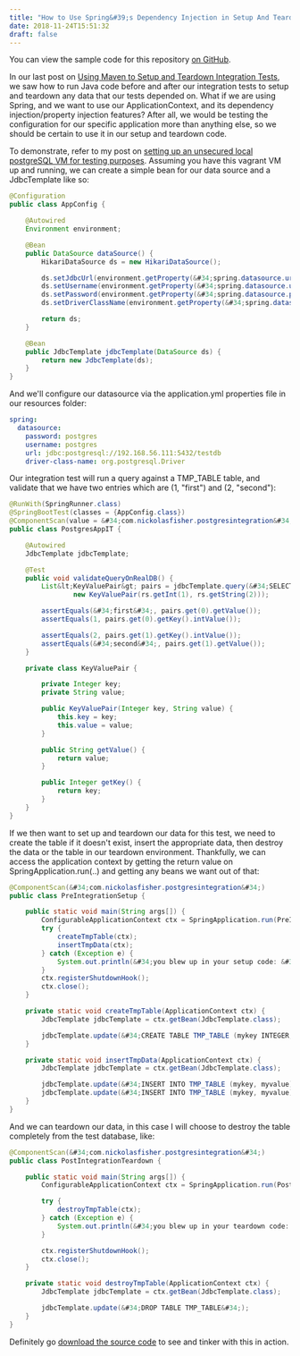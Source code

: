 ```yaml
---
title: "How to Use Spring&#39;s Dependency Injection in Setup And Teardown Code For Integration Tests With Maven"
date: 2018-11-24T15:51:32
draft: false
---
```


You can view the sample code for this repository [on GitHub](https://github.com/nfisher23/integration-testing-postgres-and-spring).

In our last post on [Using Maven to Setup and Teardown Integration Tests](https://nickolasfisher.com/blog/How-to-Run-Integration-Tests-with-Setup-and-Teardown-Code-in-Maven-Build), we saw how to run Java code before and after our integration tests to setup and teardown any data that our tests depended on. What if we are using Spring, and we want to use our ApplicationContext, and its dependency injection/property injection features? After all, we would be testing the configuration for our specific application more than anything else, so we should be certain to use it in our setup and teardown code.

To demonstrate, refer to my post on [setting up an unsecured local postgreSQL VM for testing purposes](https://nickolasfisher.com/blog/How-to-Set-Up-a-Local-Unsecured-Postgres-Virtual-Machine-for-testing). Assuming you have this vagrant VM up and running, we can create a simple bean for our data source and a JdbcTemplate like so:

```java
@Configuration
public class AppConfig {

    @Autowired
    Environment environment;

    @Bean
    public DataSource dataSource() {
        HikariDataSource ds = new HikariDataSource();

        ds.setJdbcUrl(environment.getProperty(&#34;spring.datasource.url&#34;));
        ds.setUsername(environment.getProperty(&#34;spring.datasource.username&#34;));
        ds.setPassword(environment.getProperty(&#34;spring.datasource.password&#34;));
        ds.setDriverClassName(environment.getProperty(&#34;spring.datasource.driver-class-name&#34;));

        return ds;
    }

    @Bean
    public JdbcTemplate jdbcTemplate(DataSource ds) {
        return new JdbcTemplate(ds);
    }
}
```

And we&#39;ll configure our datasource via the application.yml properties file in our resources folder:

```yaml
spring:
  datasource:
    password: postgres
    username: postgres
    url: jdbc:postgresql://192.168.56.111:5432/testdb
    driver-class-name: org.postgresql.Driver

```

Our integration test will run a query against a TMP\_TABLE table, and validate that we have two entries which are (1, &#34;first&#34;) and (2, &#34;second&#34;):

```java
@RunWith(SpringRunner.class)
@SpringBootTest(classes = {AppConfig.class})
@ComponentScan(value = &#34;com.nickolasfisher.postgresintegration&#34;)
public class PostgresAppIT {

    @Autowired
    JdbcTemplate jdbcTemplate;

    @Test
    public void validateQueryOnRealDB() {
        List&lt;KeyValuePair&gt; pairs = jdbcTemplate.query(&#34;SELECT mykey, myvalue FROM TMP_TABLE ORDER BY mykey asc&#34;, (rs, rowNum) -&gt;
                new KeyValuePair(rs.getInt(1), rs.getString(2)));

        assertEquals(&#34;first&#34;, pairs.get(0).getValue());
        assertEquals(1, pairs.get(0).getKey().intValue());

        assertEquals(2, pairs.get(1).getKey().intValue());
        assertEquals(&#34;second&#34;, pairs.get(1).getValue());
    }

    private class KeyValuePair {

        private Integer key;
        private String value;

        public KeyValuePair(Integer key, String value) {
            this.key = key;
            this.value = value;
        }

        public String getValue() {
            return value;
        }

        public Integer getKey() {
            return key;
        }
    }
}

```

If we then want to set up and teardown our data for this test, we need to create the table if it doesn&#39;t exist, insert the appropriate data, then destroy the data or the table in our teardown environment. Thankfully, we can access the application context by getting the return value on SpringApplication.run(..) and getting any beans we want out of that:

```java
@ComponentScan(&#34;com.nickolasfisher.postgresintegration&#34;)
public class PreIntegrationSetup {

    public static void main(String args[]) {
        ConfigurableApplicationContext ctx = SpringApplication.run(PreIntegrationSetup.class, args);
        try {
            createTmpTable(ctx);
            insertTmpData(ctx);
        } catch (Exception e) {
            System.out.println(&#34;you blew up in your setup code: &#34; &#43; e.toString());
        }
        ctx.registerShutdownHook();
        ctx.close();
    }

    private static void createTmpTable(ApplicationContext ctx) {
        JdbcTemplate jdbcTemplate = ctx.getBean(JdbcTemplate.class);

        jdbcTemplate.update(&#34;CREATE TABLE TMP_TABLE (mykey INTEGER, myvalue text)&#34;);
    }

    private static void insertTmpData(ApplicationContext ctx) {
        JdbcTemplate jdbcTemplate = ctx.getBean(JdbcTemplate.class);

        jdbcTemplate.update(&#34;INSERT INTO TMP_TABLE (mykey, myvalue) VALUES (1, &#39;first&#39;)&#34;);
        jdbcTemplate.update(&#34;INSERT INTO TMP_TABLE (mykey, myvalue) VALUES (2, &#39;second&#39;)&#34;);
    }
}
```

And we can teardown our data, in this case I will choose to destroy the table completely from the test database, like:

```java
@ComponentScan(&#34;com.nickolasfisher.postgresintegration&#34;)
public class PostIntegrationTeardown {

    public static void main(String args[]) {
        ConfigurableApplicationContext ctx = SpringApplication.run(PostIntegrationTeardown.class, args);

        try {
            destroyTmpTable(ctx);
        } catch (Exception e) {
            System.out.println(&#34;you blew up in your teardown code: &#34; &#43; e.toString());
        }

        ctx.registerShutdownHook();
        ctx.close();
    }

    private static void destroyTmpTable(ApplicationContext ctx) {
        JdbcTemplate jdbcTemplate = ctx.getBean(JdbcTemplate.class);

        jdbcTemplate.update(&#34;DROP TABLE TMP_TABLE&#34;);
    }
}

```

Definitely go [download the source code](https://github.com/nfisher23/integration-testing-postgres-and-spring) to see and tinker with this in action.
